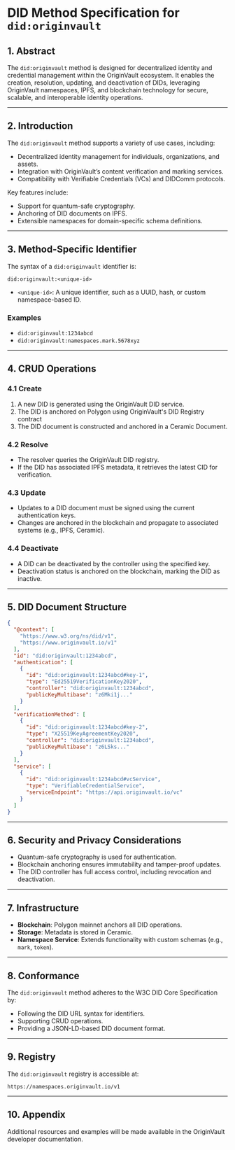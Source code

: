 
# DID Method Specification for `did:originvault`

## 1. Abstract
The `did:originvault` method is designed for decentralized identity and credential management within the OriginVault ecosystem. It enables the creation, resolution, updating, and deactivation of DIDs, leveraging OriginVault namespaces, IPFS, and blockchain technology for secure, scalable, and interoperable identity operations.

---

## 2. Introduction
The `did:originvault` method supports a variety of use cases, including:
- Decentralized identity management for individuals, organizations, and assets.
- Integration with OriginVault’s content verification and marking services.
- Compatibility with Verifiable Credentials (VCs) and DIDComm protocols.

Key features include:
- Support for quantum-safe cryptography.
- Anchoring of DID documents on IPFS.
- Extensible namespaces for domain-specific schema definitions.

---

## 3. Method-Specific Identifier
The syntax of a `did:originvault` identifier is:

```
did:originvault:<unique-id>
```

- `<unique-id>`: A unique identifier, such as a UUID, hash, or custom namespace-based ID.

### Examples
- `did:originvault:1234abcd`
- `did:originvault:namespaces.mark.5678xyz`

---

## 4. CRUD Operations

### 4.1 Create
1. A new DID is generated using the OriginVault DID service.
2. The DID is anchored on Polygon using OriginVault's DID Registry contract
3. The DID document is constructed and anchored in a Ceramic Document.

### 4.2 Resolve
- The resolver queries the OriginVault DID registry.
- If the DID has associated IPFS metadata, it retrieves the latest CID for verification.

### 4.3 Update
- Updates to a DID document must be signed using the current authentication keys.
- Changes are anchored in the blockchain and propagate to associated systems (e.g., IPFS, Ceramic).

### 4.4 Deactivate
- A DID can be deactivated by the controller using the specified key.
- Deactivation status is anchored on the blockchain, marking the DID as inactive.

---

## 5. DID Document Structure

```json
{
  "@context": [
    "https://www.w3.org/ns/did/v1",
    "https://www.originvault.io/v1"
  ],
  "id": "did:originvault:1234abcd",
  "authentication": [
    {
      "id": "did:originvault:1234abcd#key-1",
      "type": "Ed25519VerificationKey2020",
      "controller": "did:originvault:1234abcd",
      "publicKeyMultibase": "z6Mki1j..."
    }
  ],
  "verificationMethod": [
    {
      "id": "did:originvault:1234abcd#key-2",
      "type": "X25519KeyAgreementKey2020",
      "controller": "did:originvault:1234abcd",
      "publicKeyMultibase": "z6LSks..."
    }
  ],
  "service": [
    {
      "id": "did:originvault:1234abcd#vcService",
      "type": "VerifiableCredentialService",
      "serviceEndpoint": "https://api.originvault.io/vc"
    }
  ]
}
```

---

## 6. Security and Privacy Considerations
- Quantum-safe cryptography is used for authentication.
- Blockchain anchoring ensures immutability and tamper-proof updates.
- The DID controller has full access control, including revocation and deactivation.

---

## 7. Infrastructure
- **Blockchain**: Polygon mainnet anchors all DID operations.
- **Storage**: Metadata is stored in Ceramic.
- **Namespace Service**: Extends functionality with custom schemas (e.g., `mark`, `token`).

---

## 8. Conformance
The `did:originvault` method adheres to the W3C DID Core Specification by:
- Following the DID URL syntax for identifiers.
- Supporting CRUD operations.
- Providing a JSON-LD-based DID document format.

---

## 9. Registry
The `did:originvault` registry is accessible at:

```
https://namespaces.originvault.io/v1
```

---

## 10. Appendix
Additional resources and examples will be made available in the OriginVault developer documentation.
